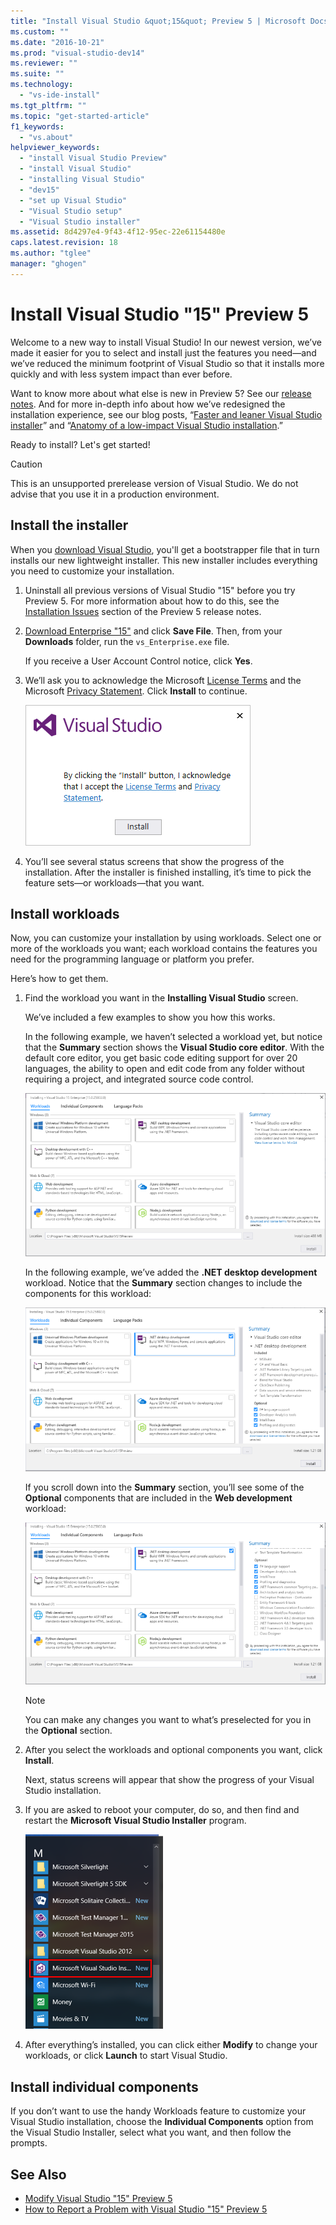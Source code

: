 ```yaml
---
title: "Install Visual Studio &quot;15&quot; Preview 5 | Microsoft Docs"
ms.custom: ""
ms.date: "2016-10-21"
ms.prod: "visual-studio-dev14"
ms.reviewer: ""
ms.suite: ""
ms.technology: 
  - "vs-ide-install"
ms.tgt_pltfrm: ""
ms.topic: "get-started-article"
f1_keywords: 
  - "vs.about"
helpviewer_keywords: 
  - "install Visual Studio Preview"
  - "install Visual Studio"
  - "installing Visual Studio"
  - "dev15"
  - "set up Visual Studio"
  - "Visual Studio setup"
  - "Visual Studio installer"
ms.assetid: 8d4297e4-9f43-4f12-95ec-22e61154480e
caps.latest.revision: 18
ms.author: "tglee"
manager: "ghogen"
---
```

# Install Visual Studio &quot;15&quot; Preview 5
Welcome to a new way to install Visual Studio! In our newest version, we’ve made it easier for you to select and install just the features you need—and we’ve reduced the minimum footprint of Visual Studio so that it installs more quickly and with less system impact than ever before.  
  
 Want to know more about what else is new in Preview 5? See our [release notes](https://www.visualstudio.com/news/releasenotes/vs15-relnotes). And for more in-depth info about how we’ve redesigned the installation experience, see our blog posts, “[Faster and leaner Visual Studio installer](https://blogs.msdn.microsoft.com/visualstudio/2016/04/01/faster-leaner-visual-studio-installer/)” and “[Anatomy of a low-impact Visual Studio installation](https://blogs.msdn.microsoft.com/visualstudio/2016/04/25/anatomy-of-a-low-impact-visual-studio-install/).”  
  
 Ready to install? Let's get started!  
  
> [!CAUTION]
>  This is an unsupported prerelease version of Visual Studio. We do not advise that you use it in a production environment.  
  
## Install the installer  
 When you [download Visual Studio](https://www.visualstudio.com/downloads/visual-studio-next-downloads-vs), you'll get a bootstrapper file that in turn installs our new lightweight installer. This new installer includes everything you need to customize your installation.  
  
1.  Uninstall all previous versions of Visual Studio "15" before you try Preview 5. For more information about how to do this, see the [Installation Issues](https://www.visualstudio.com/news/releasenotes/vs15-relnotes#KIinstall) section of the Preview 5 release notes.  
  
2.  [Download Enterprise "15"](https://www.visualstudio.com/visual-studio-pre-release-downloads/) and click **Save File**.  Then, from your **Downloads** folder, run the `vs_Enterprise.exe` file.  
  
     If you receive a User Account Control notice, click **Yes**.  
  
3.  We’ll ask you to acknowledge the Microsoft [License Terms](https://www.visualstudio.com/support/legal/mt591984) and the Microsoft [Privacy Statement](https://www.visualstudio.com/dn948229). Click **Install** to continue.  
  
     ![Installing Visual Studio '15' Preview 5 &#45; License Terms and Privacy Statement](../install/media/01-installingdev15prev4_licensetermsandprivacystatement.png.PNG "01-InstallingDev15Prev4_LicenseTermsAndPrivacyStatement.PNG")  
  
4.  You’ll see several status screens that show the progress of the installation. After the installer is finished installing, it’s time to pick the feature sets—or workloads—that you want. 
  
## Install workloads  
 Now, you can customize your installation by using workloads. Select one or more of the workloads you want; each workload contains the features you need for the programming language or platform you prefer.  
  
 Here’s how to get them.  
  
1.  Find the workload you want in the **Installing Visual Studio** screen.  
  
     We’ve included a few examples to show you how this works.  
  
     In the following example, we haven’t selected a workload yet, but notice that the **Summary** section shows the **Visual Studio core editor**. With the default core editor, you get basic code editing support for over 20 languages, the ability to open and edit code from any folder without requiring a project, and integrated source code control.  
  
     ![Dev15Prev5-Install-NoWorkloadSelectionYet](../install/media/dev15prev5-install-noworkloadselectionyet.PNG)  
  
     In the following example, we’ve added the **.NET desktop development** workload. Notice that the **Summary** section changes to include the components for this workload:  
  
     ![Dev15Prev5-Install-DotNetWorkloadSelected](../install/media/dev15prev5-install-dotnetworkloadselected.PNG)  
  
     If you scroll down into the **Summary** section, you’ll see some of the **Optional** components that are included in the **Web development** workload:  
  
     ![Dev15Prev5-Install-DotNetWorkloadSelected-ScrollToSeeOptionalComponents](../install/media/dev15prev5-install-dotnetworkloadselected-scrolltoseeoptionalcomponents.PNG)  
  
    > [!NOTE]
    >  You can make any changes you want to what’s preselected for you in the **Optional** section.  
  
2.  After you select the workloads and optional components you want, click **Install**.  
  
    Next, status screens will appear that show the progress of your Visual Studio installation. 
    
3. If you are asked to reboot your computer, do so, and then find and restart the **Microsoft Visual Studio Installer** program.  

    ![00-ModifyingDev15Prev5-FindTheVisualStudioInstaller](../install/media/00-modifyingdev15prev5-findthevisualstudioinstaller.png)

4.    After everything’s installed, you can click either **Modify** to change your workloads, or click **Launch** to start Visual Studio.  

## Install individual components

If you don’t want to use the handy Workloads feature to customize your Visual Studio installation, choose the **Individual Components** option from the Visual Studio Installer, select what you want, and then follow the prompts.
  
## See Also  
* [Modify Visual Studio "15" Preview 5](../install/modify-visual-studio--15--preview-5.md)
* [How to Report a Problem with Visual Studio "15" Preview 5](../ide/how-to-report-a-problem-with-visual-studio-15-preview-5.md)
 